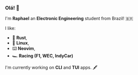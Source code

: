 ### Olá! 👋
I'm **Raphael** an **Electronic Engineering** student from Brazil! 🇧🇷

I like: 
- 🦀 **Rust**,
- 🐧 **Linux**,
- ⌨️ **Neovim**,
- 🏎️ **Racing (F1, WEC, IndyCar)**

I'm currently working on **CLI** and **TUI** apps. 🖋️
